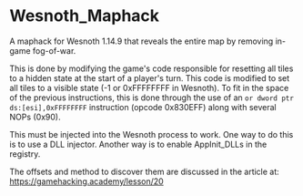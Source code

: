# Wesnoth_Maphack

A maphack for Wesnoth 1.14.9 that reveals the entire map by removing in-game fog-of-war.

This is done by modifying the game's code responsible for resetting all tiles to a hidden state at the start of a player's turn. This code is modified to set all tiles to a visible state (-1 or 0xFFFFFFFF in Wesnoth). To fit in the space of the previous instructions, this is done through the use of an `or dword ptr ds:[esi],0xFFFFFFFF` instruction (opcode 0x830EFF) along with several NOPs (0x90).

This must be injected into the Wesnoth process to work. One way to do this is to use a DLL injector. Another way is to enable AppInit_DLLs in the registry.

The offsets and method to discover them are discussed in the article at: https://gamehacking.academy/lesson/20
